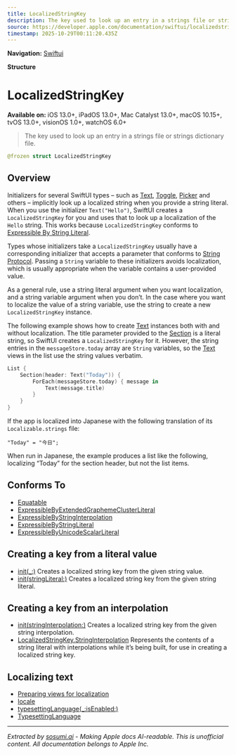 ```yaml
---
title: LocalizedStringKey
description: The key used to look up an entry in a strings file or strings dictionary file.
source: https://developer.apple.com/documentation/swiftui/localizedstringkey
timestamp: 2025-10-29T00:11:20.435Z
---
```


**Navigation:** [Swiftui](/documentation/swiftui)

**Structure**

# LocalizedStringKey

**Available on:** iOS 13.0+, iPadOS 13.0+, Mac Catalyst 13.0+, macOS 10.15+, tvOS 13.0+, visionOS 1.0+, watchOS 6.0+

> The key used to look up an entry in a strings file or strings dictionary file.

```swift
@frozen struct LocalizedStringKey
```

## Overview

Initializers for several SwiftUI types – such as [Text](/documentation/swiftui/text), [Toggle](/documentation/swiftui/toggle), [Picker](/documentation/swiftui/picker) and others –  implicitly look up a localized string when you provide a string literal. When you use the initializer `Text("Hello")`, SwiftUI creates a `LocalizedStringKey` for you and uses that to look up a localization of the `Hello` string. This works because `LocalizedStringKey` conforms to [Expressible By String Literal](/documentation/Swift/ExpressibleByStringLiteral).

Types whose initializers take a `LocalizedStringKey` usually have a corresponding initializer that accepts a parameter that conforms to [String Protocol](/documentation/Swift/StringProtocol). Passing a `String` variable to these initializers avoids localization, which is usually appropriate when the variable contains a user-provided value.

As a general rule, use a string literal argument when you want localization, and a string variable argument when you don’t. In the case where you want to localize the value of a string variable, use the string to create a new `LocalizedStringKey` instance.

The following example shows how to create [Text](/documentation/swiftui/text) instances both with and without localization. The title parameter provided to the [Section](/documentation/swiftui/section) is a literal string, so SwiftUI creates a `LocalizedStringKey` for it. However, the string entries in the `messageStore.today` array are `String` variables, so the [Text](/documentation/swiftui/text) views in the list use the string values verbatim.

```swift
List {
    Section(header: Text("Today")) {
        ForEach(messageStore.today) { message in
            Text(message.title)
        }
    }
}
```

If the app is localized into Japanese with the following translation of its `Localizable.strings` file:

```other
"Today" = "今日";
```

When run in Japanese, the example produces a list like the following, localizing “Today” for the section header, but not the list items.



## Conforms To

- [Equatable](/documentation/Swift/Equatable)
- [ExpressibleByExtendedGraphemeClusterLiteral](/documentation/Swift/ExpressibleByExtendedGraphemeClusterLiteral)
- [ExpressibleByStringInterpolation](/documentation/Swift/ExpressibleByStringInterpolation)
- [ExpressibleByStringLiteral](/documentation/Swift/ExpressibleByStringLiteral)
- [ExpressibleByUnicodeScalarLiteral](/documentation/Swift/ExpressibleByUnicodeScalarLiteral)

## Creating a key from a literal value

- [init(_:)](/documentation/swiftui/localizedstringkey/init(_:)) Creates a localized string key from the given string value.
- [init(stringLiteral:)](/documentation/swiftui/localizedstringkey/init(stringliteral:)) Creates a localized string key from the given string literal.

## Creating a key from an interpolation

- [init(stringInterpolation:)](/documentation/swiftui/localizedstringkey/init(stringinterpolation:)) Creates a localized string key from the given string interpolation.
- [LocalizedStringKey.StringInterpolation](/documentation/swiftui/localizedstringkey/stringinterpolation) Represents the contents of a string literal with interpolations while it’s being built, for use in creating a localized string key.

## Localizing text

- [Preparing views for localization](/documentation/swiftui/preparing-views-for-localization)
- [locale](/documentation/swiftui/environmentvalues/locale)
- [typesettingLanguage(_:isEnabled:)](/documentation/swiftui/view/typesettinglanguage(_:isenabled:))
- [TypesettingLanguage](/documentation/swiftui/typesettinglanguage)

---

*Extracted by [sosumi.ai](https://sosumi.ai) - Making Apple docs AI-readable.*
*This is unofficial content. All documentation belongs to Apple Inc.*
